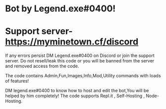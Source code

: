 # Bot by Legend.exe#0400!
# Support server- https://myminetown.cf/discord

 If any errors persist DM Legend.exe#0400 on Discord or join the support server.
Do not resell/leak this code or you will be banned from the server and removed access from the code.

The code contains Admin,Fun,Images,Info,Mod,Utility commands with loads of features!

DM legend.exe#0400 to know how to host and edit the bot,You will be helped by him completely!
The code supports Repl.it , Self-Hosting , Node-Hosting.
